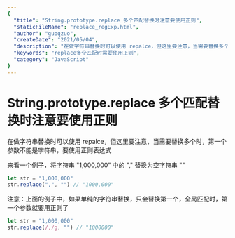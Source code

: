 ```yaml
---
{
  "title": "String.prototype.replace 多个匹配替换时注意要使用正则",
  "staticFileName": "replace_regExp.html",
  "author": "guoqzuo",
  "createDate": "2021/05/04",
  "description": "在做字符串替换时可以使用 repalce，但这里要注意，当需要替换多个时，第一个参数不能是字符串，要使用正则表达式。来看一个例子，将字符串 '1,000,000' 中的 ',' 替换为空字符串 ''。注意：上面的例子中，如果单纯的字符串替换，只会替换第一个，全局匹配时，第一个参数就要用正则了",
  "keywords": "replace多个匹配时需要使用正则",
  "category": "JavaScript"
}
---
```

# String.prototype.replace 多个匹配替换时注意要使用正则
在做字符串替换时可以使用 repalce，但这里要注意，当需要替换多个时，第一个参数不能是字符串，要使用正则表达式

来看一个例子，将字符串 "1,000,000" 中的 "," 替换为空字符串 ""
```js
let str = "1,000,000"
str.replace(",", "") // "1000,000"
```

注意：上面的例子中，如果单纯的字符串替换，只会替换第一个，全局匹配时，第一个参数就要用正则了

```js
let str = "1,000,000"
str.replace(/,/g, "") // "1000000"
```